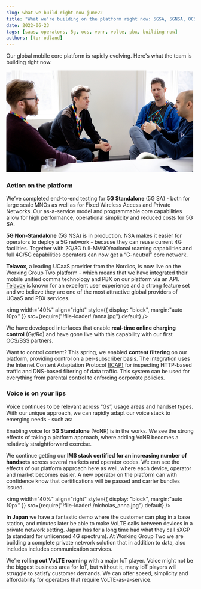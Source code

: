 ```yaml
---
slug: what-we-build-right-now-june22
title: "What we're building on the platform right now: 5GSA, 5GNSA, OCS, content filtering, VoNR, VoLTE on sXGP, VoLTE roaming, support for PBX from Telavox... and more "
date: 2022-06-23
tags: [saas, operators, 5g, ocs, vonr, volte, pbx, building-now]
authors: [tor-odland]
---
```


Our global mobile core platform is rapidly evolving. Here's what the team is building right now.

![Working Group Two team talking](./teamtalking.jpg)

<!--truncate-->

### Action on the platform
We’ve completed end-to-end testing for **5G Standalone** (5G SA) - both for large scale MNOs as well as for Fixed Wireless Access and Private Networks. Our as-a-service model and programmable core capabilities allow for high performance, operational simplicity and reduced costs for 5G SA.
 
**5G Non-Standalone** (5G NSA) is in production. NSA makes it easier for operators to deploy a 5G network - because they can reuse current 4G facilities. Together with 2G/3G full-MVNO/national roaming capabilities and full 4G/5G capabilities operators can now get a “G-neutral” core network.
 
**Telavox**, a leading UCaaS provider from the Nordics, is now live on the Working Group Two platform - which means that we have integrated their mobile unified comms technology and PBX on our platform via an API. [Telavox](https://telavox.com) is known for an excellent user experience and a strong feature set and we believe they are one of the most attractive global providers of UCaaS and PBX services.

<img
  width="40%"
  align="right"
  style={{
    display: "block",
    margin:"auto 10px"
  }}
  src={require("!file-loader!./anna.jpg").default}
/>

We have developed interfaces that enable **real-time online charging control** (Gy/Ro) and have gone live with this capability with our first OCS/BSS partners.
 
Want to control content? This spring, we enabled **content filtering** on our platform, providing control on a per-subscriber basis. The integration uses the Internet Content Adaptation Protocol [(ICAP)](https://en.wikipedia.org/wiki/Internet_Content_Adaptation_Protocol) for inspecting HTTP-based traffic and DNS-based filtering of data traffic. This system can be used for everything from parental control to enforcing corporate policies.


### Voice is on your lips
Voice continues to be relevant across “Gs”, usage areas and handset types. With our unique approach, we can rapidly adapt our voice stack to emerging needs - such as:
 
Enabling voice for **5G Standalone** (VoNR) is in the works. We see the strong effects of taking a platform approach, where adding VoNR becomes a relatively straightforward exercise.
 
We continue getting our **IMS stack certified for an increasing number of handsets** across several markets and operator codes. We can see the effects of our platform approach here as well, where each device, operator and market becomes easier. A new operator on the platform can with confidence know that certifications will be passed and carrier bundles issued.

<img
  width="40%"
  align="right"
  style={{
    display: "block",
    margin:"auto 10px"
  }}
  src={require("!file-loader!./nicholas_anna.jpg").default}
/>
 
**In Japan** we have a fantastic demo where the customer can plug in a base station, and minutes later be able to make VoLTE calls between devices in a private network setting. Japan has for a long time had what they call sXGP (a standard for unlicensed 4G  spectrum). At Working Group Two we are building a complete private network solution that in addition to data, also includes includes communication services. 
 
We’re **rolling out VoLTE roaming** with a major IoT player. Voice might not be the biggest business area for IoT, but without it, many IoT players will struggle to satisfy customer demands. We can offer speed, simplicity and affordability for operators that require VoLTE-as-a-service.

